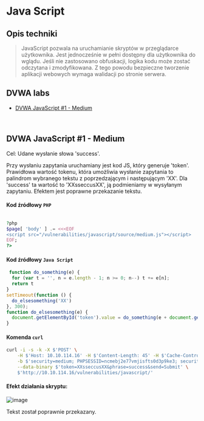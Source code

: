 # Java Script
## Opis techniki
<blockquote> JavaScript pozwala na uruchamianie skryptów w przeglądarce użytkownika. Jest jednocześnie w pełni dostępny dla użytkownika do wglądu. Jeśli nie zastosowano obfuskacji, logika kodu może zostać odczytana i zmodyfikowana. Z tego powodu bezpieczne tworzenie aplikacji webowych wymaga walidacji po stronie serwera.
</blockquote>

## DVWA labs

- [DVWA JavaScript #1 - Medium](#dvwa-javascript-1---medium)

<br/>

## DVWA JavaScript #1 - Medium
Cel: Udane wysłanie słowa 'success'. 

Przy wysłaniu zapytania uruchamiany jest kod JS, który generuje 'token'. Prawidłowa wartość tokenu, która umożliwia wysłanie zapytania to palindrom wybranego tekstu z poprzedzającym i następującym 'XX'. Dla 'success' ta wartość to 'XXsseccusXX', ją podmieniamy w wysyłanym zapytaniu. Efektem jest poprawne przekazanie tekstu.
#### Kod źródłowy `PHP` 

```php

?php
$page[ 'body' ] .= <<<EOF
<script src="/vulnerabilities/javascript/source/medium.js"></script>
EOF;
?>

```


#### Kod źródłowy `Java Script` 

```javascript
 function do_something(e) {
  for (var t = '', n = e.length - 1; n >= 0; n--) t += e[n];
  return t
}
setTimeout(function () {
  do_elsesomething('XX')
}, 300);
function do_elsesomething(e) {
  document.getElementById('token').value = do_something(e + document.getElementById('phrase').value + 'XX')
}


```
#### Komenda `curl` 

```bash
curl -i -s -k -X $'POST' \
    -H $'Host: 10.10.114.16' -H $'Content-Length: 45' -H $'Cache-Control: max-age=0' -H $'Upgrade-Insecure-Requests: 1' -H $'Origin: http://10.10.114.16' -H $'Content-Type: application/x-www-form-urlencoded' -H $'User-Agent: Mozilla/5.0 (Windows NT 10.0; Win64; x64) AppleWebKit/537.36 (KHTML, like Gecko) Chrome/87.0.4280.88 Safari/537.36' -H $'Accept: text/html,application/xhtml+xml,application/xml;q=0.9,image/avif,image/webp,image/apng,*/*;q=0.8,application/signed-exchange;v=b3;q=0.9' -H $'Referer: http://10.10.114.16/vulnerabilities/javascript/' -H $'Accept-Language: en-US,en;q=0.9' -H $'Connection: close' \
    -b $'security=medium; PHPSESSID=ncmebj2e77vmjisfts0d3p9ke3; security=medium' \
    --data-binary $'token=XXsseccusXX&phrase=success&send=Submit' \
    $'http://10.10.114.16/vulnerabilities/javascript/'
```


#### Efekt działania skryptu:
![image](https://github.com/249064/CBE-BAW-2023/assets/133172137/8ebe504b-dca2-4581-b022-27f4d6329a12)

Tekst został poprawnie przekazany.
<br/>
